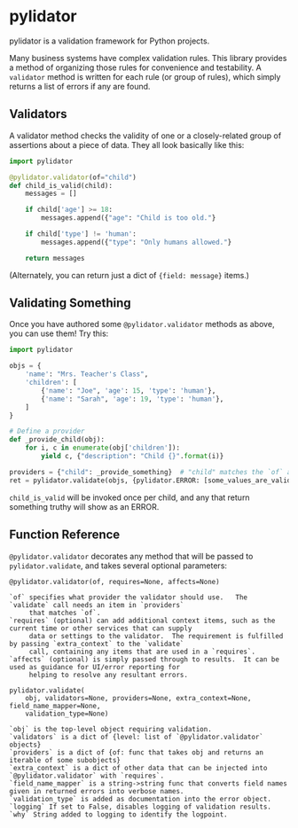 # pylidator
pylidator is a validation framework for Python projects.

Many business systems have complex validation rules.  This library provides a method of organizing those rules for
convenience and testability.  A `validator` method is written for each rule (or group of rules), which simply returns a
list of errors if any are found.

## Validators

A validator method checks the validity of one or a closely-related group of
assertions about a piece of data.  They all look basically like this:

```python
import pylidator

@pylidator.validator(of="child")
def child_is_valid(child):
    messages = []

    if child['age'] >= 18:
        messages.append({"age": "Child is too old."}

    if child['type'] != 'human':
        messages.append({"type": "Only humans allowed."}

    return messages
```

(Alternately, you can return just a dict of `{field: message}` items.)

## Validating Something

Once you have authored some `@pylidator.validator` methods as above, you can use them!  Try this:

```python
import pylidator

objs = {
    'name': "Mrs. Teacher's Class",
    'children': [
        {'name': "Joe", 'age': 15, 'type': 'human'},
        {'name': "Sarah", 'age': 19, 'type': 'human'},
    ]
}

# Define a provider
def _provide_child(obj):
    for i, c in enumerate(obj['children']):
        yield c, {"description": "Child {}".format(i)}

providers = {"child": _provide_something}  # "child" matches the `of` argument of the `@pylidator.validator`.
ret = pylidator.validate(objs, {pylidator.ERROR: [some_values_are_valid]}, providers=providers)
```

`child_is_valid` will be invoked once per child, and any that return something truthy will show as an ERROR.

## Function Reference

`@pylidator.validator` decorates any method that will be passed to `pylidator.validate`, and takes several optional parameters:

```
@pylidator.validator(of, requires=None, affects=None)

`of` specifies what provider the validator should use.   The `validate` call needs an item in `providers`
     that matches `of`.
`requires` (optional) can add additional context items, such as the current time or other services that can supply
     data or settings to the validator.  The requirement is fulfilled by passing `extra_context` to the `validate`
     call, containing any items that are used in a `requires`.
`affects` (optional) is simply passed through to results.  It can be used as guidance for UI/error reporting for
     helping to resolve any resultant errors.
```

```
pylidator.validate(
    obj, validators=None, providers=None, extra_context=None, field_name_mapper=None, 
    validation_type=None)

`obj` is the top-level object requiring validation.
`validators` is a dict of {level: list of `@pylidator.validator` objects}
`providers` is a dict of {of: func that takes obj and returns an iterable of some subobjects}
`extra_context` is a dict of other data that can be injected into `@pylidator.validator` with `requires`.
`field_name_mapper` is a string->string func that converts field names given in returned errors into verbose names.
`validation_type` is added as documentation into the error object.
`logging` If set to False, disables logging of validation results.
`why` String added to logging to identify the logpoint.
```
